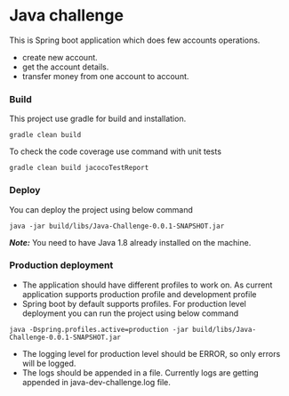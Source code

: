 # Java challenge

This is Spring boot application which does few accounts operations.
- create new account.
- get the account details.
- transfer money from one account to account.

### Build

This project use gradle for build and installation.
``` 
gradle clean build
```

To check the code coverage use command with unit tests
```
gradle clean build jacocoTestReport
```
 
### Deploy
You can deploy the project using below command
```
java -jar build/libs/Java-Challenge-0.0.1-SNAPSHOT.jar
```
***Note:*** You need to have Java 1.8 already installed on the machine.

### Production deployment

- The application should have different profiles to work on. As current application supports production profile and development profile
- Spring boot by default supports profiles. For production level deployment you can run the project using below command
``` 
java -Dspring.profiles.active=production -jar build/libs/Java-Challenge-0.0.1-SNAPSHOT.jar
```
- The logging level for production level should be ERROR, so only errors will be logged.
- The logs should be appended in a file. Currently logs are getting appended in java-dev-challenge.log file. 

